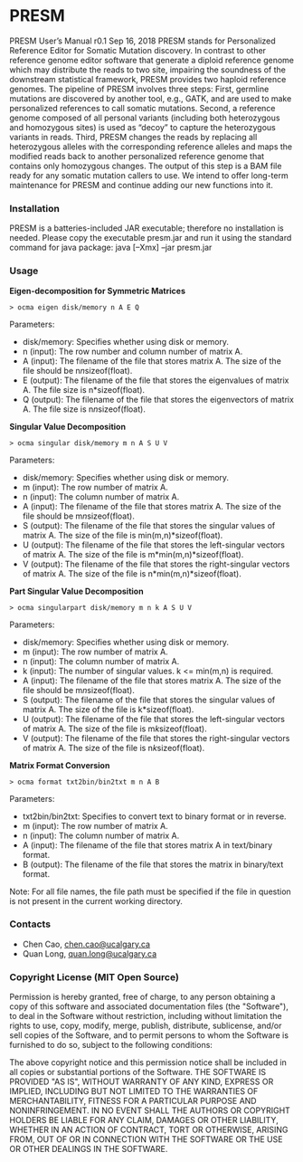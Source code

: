 # PRESM

PRESM User’s Manual r0.1
Sep 16, 2018
PRESM stands for Personalized Reference Editor for Somatic Mutation discovery. In contrast to other reference genome editor software that generate a diploid reference genome which may distribute the reads to two site, impairing the soundness of the downstream statistical framework, PRESM provides two haploid reference genomes. The pipeline of PRESM involves three steps: First, germline mutations are discovered by another tool, e.g., GATK, and are used to make personalized references to call somatic mutations. Second, a reference genome composed of all personal variants (including both heterozygous and homozygous sites) is used as “decoy” to capture the heterozygous variants in reads. Third, PRESM changes the reads by replacing all heterozygous alleles with the corresponding reference alleles and maps the modified reads back to another personalized reference genome that contains only homozygous changes. The output of this step is a BAM file ready for any somatic mutation callers to use. We intend to offer long-term maintenance for PRESM and continue adding our new functions into it.

### Installation

PRESM is a batteries-included JAR executable; therefore no installation is needed. Please copy the executable presm.jar and run it using the standard command for java package:
java [–Xmx] –jar presm.jar

### Usage

**Eigen-decomposition for Symmetric Matrices** 
```
> ocma eigen disk/memory n A E Q
```
Parameters: 
* disk/memory: Specifies whether using disk or memory. 
* n (input): The row number and column number of matrix A.
* A (input): The filename of the file that stores matrix A. The size of the file should be n*n*sizeof(float).
* E (output): The filename of the file that stores the eigenvalues of matrix A. The file size is n*sizeof(float).
* Q (output): The filename of the file that stores the eigenvectors of matrix A. The file size is n*n*sizeof(float).

**Singular Value Decomposition**
```
> ocma singular disk/memory m n A S U V
```
Parameters: 
* disk/memory: Specifies whether using disk or memory. 
* m (input): The row number of matrix A.
* n (input): The column number of matrix A.
* A (input): The filename of the file that stores matrix A. The size of the file should be m*n*sizeof(float).
* S (output): The filename of the file that stores the singular values of matrix A. The size of the file is min(m,n)*sizeof(float).
* U (output): The filename of the file that stores the left-singular vectors of matrix A. The size of the file is m*min(m,n)*sizeof(float).
* V (output): The filename of the file that stores the right-singular vectors of matrix A. The size of the file is n*min(m,n)*sizeof(float).

**Part Singular Value Decomposition**
```
> ocma singularpart disk/memory m n k A S U V
```
Parameters: 
* disk/memory: Specifies whether using disk or memory. 
* m (input): The row number of matrix A.
* n (input): The column number of matrix A.
* k (input): The number of singular values. k <= min(m,n) is required. 
* A (input): The filename of the file that stores matrix A. The size of the file should be m*n*sizeof(float).
* S (output): The filename of the file that stores the singular values of matrix A. The size of the file is k*sizeof(float).
* U (output): The filename of the file that stores the left-singular vectors of matrix A. The size of the file is m*k*sizeof(float).
* V (output): The filename of the file that stores the right-singular vectors of matrix A. The size of the file is n*k*sizeof(float).

**Matrix Format Conversion**
```
> ocma format txt2bin/bin2txt m n A B
```
Parameters: 
* txt2bin/bin2txt: Specifies to convert text to binary format or in reverse. 
* m (input): The row number of matrix A.
* n (input): The column number of matrix A.
* A (input): The filename of the file that stores matrix A in text/binary format.
* B (output): The filename of the file that stores the matrix in binary/text format.

Note: 
For all file names, the file path must be specified if the file in question is not present in the current working directory.

### Contacts
* Chen Cao, chen.cao@ucalgary.ca
* Quan Long, quan.long@ucalgary.ca

### Copyright License (MIT Open Source)
Permission is hereby granted, free of charge, to any person obtaining a copy of this software and associated documentation files (the "Software"), to deal in the Software without restriction, including without limitation the rights to use, copy, modify, merge, publish, distribute, sublicense, and/or sell copies of the Software, and to permit persons to whom the Software is furnished to do so, subject to the following conditions: 

The above copyright notice and this permission notice shall be included in all copies or substantial portions of the Software.
THE SOFTWARE IS PROVIDED "AS IS", WITHOUT WARRANTY OF ANY KIND, EXPRESS OR IMPLIED, INCLUDING BUT NOT LIMITED TO THE WARRANTIES OF MERCHANTABILITY, FITNESS FOR A PARTICULAR PURPOSE AND NONINFRINGEMENT. IN NO EVENT SHALL THE AUTHORS OR COPYRIGHT HOLDERS BE LIABLE FOR ANY CLAIM, DAMAGES OR OTHER LIABILITY, WHETHER IN AN ACTION OF CONTRACT, TORT OR OTHERWISE, ARISING FROM, OUT OF OR IN CONNECTION WITH THE SOFTWARE OR THE USE OR OTHER DEALINGS IN THE SOFTWARE.
